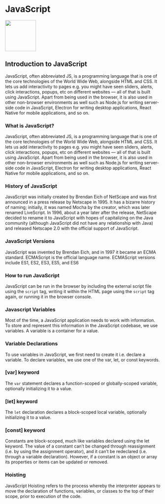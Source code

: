 # JavaScript

<img src="https://logos-download.com/wp-content/uploads/2019/01/JavaScript_Logo.png" width="100" height="100">

## Introduction to JavaScript
JavaScript, often abbreviated JS, is a programming language that is one of the core technologies of the World Wide Web, alongside HTML and CSS. It lets us add interactivity to pages e.g. you might have seen sliders, alerts, click interactions, popups, etc on different websites — all of that is built using JavaScript. Apart from being used in the browser, it is also used in other non-browser environments as well such as Node.js for writing server-side code in JavaScript, Electron for writing desktop applications, React Native for mobile applications, and so on.

### What is JavaScript?
JavaScript, often abbreviated JS, is a programming language that is one of the core technologies of the World Wide Web, alongside HTML and CSS. It lets us add interactivity to pages e.g. you might have seen sliders, alerts, click interactions, popups, etc on different websites — all of that is built using JavaScript. Apart from being used in the browser, it is also used in other non-browser environments as well such as Node.js for writing server-side code in JavaScript, Electron for writing desktop applications, React Native for mobile applications, and so on.

### History of JavaScript
JavaScript was initially created by Brendan Eich of NetScape and was first announced in a press release by Netscape in 1995. It has a bizarre history of naming; initially, it was named Mocha by the creator, which was later renamed LiveScript. In 1996, about a year later after the release, NetScape decided to rename it to JavaScript with hopes of capitalizing on the Java community (although JavaScript did not have any relationship with Java) and released Netscape 2.0 with the official support of JavaScript.

### JavaScript Versions

JavaScript was invented by Brendan Eich, and in 1997 it became an ECMA standard. ECMAScript is the official language name. ECMAScript versions include ES1, ES2, ES3, ES5, and ES6

### How to run JavaScript
JavaScript can be run in the browser by including the external script file using the `script` tag, writing it within the HTML page using the `script` tag again, or running it in the browser console.

### Javascript Variables
Most of the time, a JavaScript application needs to work with information. To store and represent this information in the JavaScript codebase, we use variables. A variable is a container for a value.

### Variable Declarations
To use variables in JavaScript, we first need to create it i.e. declare a variable. To declare variables, we use one of the var, let, or const keywords.

### [var] keyword
The `var` statement declares a function-scoped or globally-scoped variable, optionally initializing it to a value.

### [let] keyword
The `let` declaration declares a block-scoped local variable, optionally initializing it to a value.

### [const] keyword
Constants are block-scoped, much like variables declared using the let keyword. The value of a constant can’t be changed through reassignment (i.e. by using the assignment operator), and it can’t be redeclared (i.e. through a variable declaration). However, if a constant is an object or array its properties or items can be updated or removed.

### Hoisting
JavaScript Hoisting refers to the process whereby the interpreter appears to move the declaration of functions, variables, or classes to the top of their scope, prior to execution of the code.